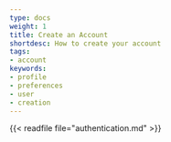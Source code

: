 ```yaml
---
type: docs
weight: 1
title: Create an Account
shortdesc: How to create your account
tags:
- account
keywords:
- profile
- preferences
- user
- creation
---
```


{{< readfile file="authentication.md" >}}